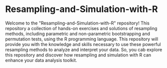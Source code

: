 # Resampling-and-Simulation-with-R
Welcome to the "Resampling-and-Simulation-with-R" repository! This repository a collection of hands-on exercises and solutions of resampling methods, including parametric and non-parametric bootstrapping and permutation tests, using the R programming language. This repository will provide you with the knowledge and skills necessary to use these powerful resampling methods to analyze and interpret your data. So, you cab explore this repository and discover how resampling and simulation with R can enhance your data analysis toolkit.
